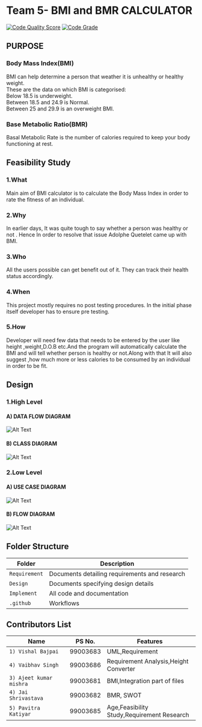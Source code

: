 # Team 5- BMI and BMR CALCULATOR

[![Code Quality Score](https://www.code-inspector.com/project/18985/score/svg)](https://frontend.code-inspector.com/public/project/18985/BMI/dashboard)
[![Code Grade](https://www.code-inspector.com/project/18985/status/svg)](https://frontend.code-inspector.com/public/project/18985/BMI/dashboard)


## PURPOSE
### Body Mass Index(BMI)
BMI can help determine a person that weather it is unhealthy or healthy weight.</br>
These are the data on which BMI is categorised:</br>
Below 18.5 is underweight.</br>
Between 18.5 and 24.9 is Normal.</br>
Between 25 and 29.9 is an overweight BMI.</br>
### Base Metabolic Ratio(BMR)
Basal Metabolic Rate is the number of calories required to keep your body functioning at rest.

## **Feasibility Study**

### 1.What 
Main aim of BMI calculator is to calculate the Body Mass Index in order to rate the fitness of an individual.

### 2.Why 
In earlier days, It was quite tough to say whether a person was healthy or not . Hence In order to resolve that issue Adolphe Quetelet came up with BMI.

### 3.Who 
All the users possible can get benefit out of it. They can track their health status accordingly.

### 4.When 
This project mostly requires no post testing procedures. In the initial phase itself developer has to ensure pre testing.

### 5.How 
Developer will need few data that needs to be entered by the user like height ,weight,D.O.B etc.And the program will automatically calculate the BMI and will tell whether person is healthy or not.Along with that It will also suggest ,how much more or less calories to be consumed by an individual in order to be fit.

## Design
### 1.High Level
#### A) DATA FLOW DIAGRAM
![Alt Text](https://github.com/VishalBajLtts/BMI/blob/main/Design/High%20Level/DFD-1.png)<br />
#### B) CLASS DIAGRAM
![Alt Text](https://github.com/VishalBajLtts/BMI/blob/main/Design/High%20Level/CLASS.PNG)<br />
### 2.Low Level
#### A) USE CASE DIAGRAM
![Alt Text](https://github.com/VishalBajLtts/BMI/blob/main/Design/Low%20Level/UseCase-converted%20(1)-1.png)<br />
#### B) FLOW DIAGRAM
![Alt Text](https://github.com/VishalBajLtts/BMI/blob/main/Design/Low%20Level/Flow%20diagram.jpg)<br />

## Folder Structure
Folder             | Description
-------------------| -----------------------------------------
`Requirement`      | Documents detailing requirements and research
`Design`           | Documents specifying design details
`Implement`        | All code and documentation
`.github`          | Workflows 

## Contributors List

Name                             |   PS No.  |    Features    |       
---------------------------------|-----------|----------------|
`1) Vishal Bajpai`               | 99003683  | UML,Requirement|    
`4) Vaibhav Singh`               | 99003686  | Requirement Analysis,Height Converter|  
`3) Ajeet kumar mishra     `     | 99003681  | BMI,Integration part of files|        
`4) Jai Shrivastava`             | 99003682  | BMR, SWOT           | 
`5) Pavitra Katiyar`             | 99003685  | Age,Feasibility Study,Requirement Research |  
